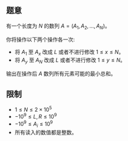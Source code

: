 ## 题意

有一个长度为 $N$ 的数列 $A=(A_1,A_2,\ldots,A_N)$。

你将操作以下两个操作各一次:

- 将 $A_1$ 至 $A_x$ 改成 $L$ 或者不进行修改 $1 \le x \le N$。
- 将 $A_y$ 至 $A_N$ 改成 $L$ 或者不进行修改 $1 \le y \le N$。

输出在操作后 $A$ 数列所有元素可能的最小总和。

## 限制

- $1≤N≤2×10^5$
- $-10^9 \leq L, R\leq 10^9$
- $-10^9 \leq A_i\leq 10^9$
- 所有读入的数值都是整数。

